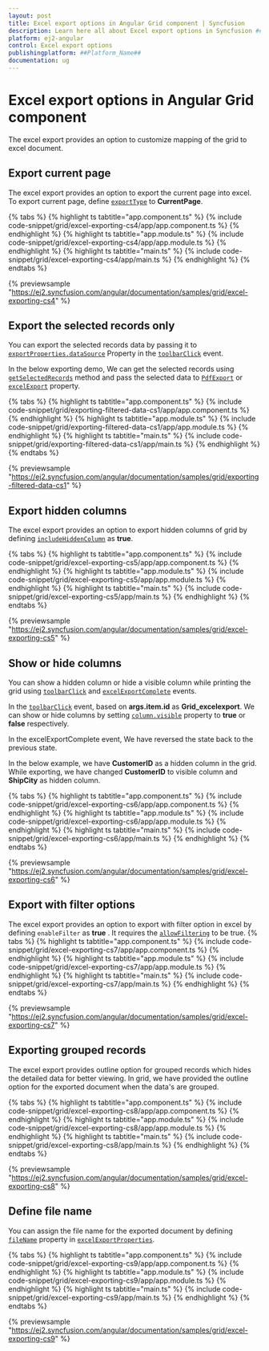 ```yaml
---
layout: post
title: Excel export options in Angular Grid component | Syncfusion
description: Learn here all about Excel export options in Syncfusion ##Platform_Name## Grid component of Syncfusion Essential JS 2 and more.
platform: ej2-angular
control: Excel export options 
publishingplatform: ##Platform_Name##
documentation: ug
---
```


# Excel export options in Angular Grid component

The excel export provides an option to customize mapping of the grid to excel document.

## Export current page

The excel export provides an option to export the current page into excel. To export current page, define [`exportType`](https://ej2.syncfusion.com/angular/documentation/api/grid/excelExportProperties/#exporttype) to **CurrentPage**.

{% tabs %}
{% highlight ts tabtitle="app.component.ts" %}
{% include code-snippet/grid/excel-exporting-cs4/app/app.component.ts %}
{% endhighlight %}
{% highlight ts tabtitle="app.module.ts" %}
{% include code-snippet/grid/excel-exporting-cs4/app/app.module.ts %}
{% endhighlight %}
{% highlight ts tabtitle="main.ts" %}
{% include code-snippet/grid/excel-exporting-cs4/app/main.ts %}
{% endhighlight %}
{% endtabs %}
  
{% previewsample "https://ej2.syncfusion.com/angular/documentation/samples/grid/excel-exporting-cs4" %}

## Export the selected records only

You can export the selected records data by passing it to [`exportProperties.dataSource`](https://ej2.syncfusion.com/angular/documentation/api/grid/pdfExportProperties/#datasource) Property in the [`toolbarClick`](https://ej2.syncfusion.com/angular/documentation/api/grid/#toolbarclick) event.

In the below exporting demo, We can get the selected records using [`getSelectedRecords`](https://ej2.syncfusion.com/angular/documentation/api/grid/#getselectedrecords) method and pass the selected data to [`PdfExport`](https://ej2.syncfusion.com/angular/documentation/api/grid/#pdfexport) or [`excelExport`](https://ej2.syncfusion.com/angular/documentation/api/grid/#excelexport) property.

{% tabs %}
{% highlight ts tabtitle="app.component.ts" %}
{% include code-snippet/grid/exporting-filtered-data-cs1/app/app.component.ts %}
{% endhighlight %}
{% highlight ts tabtitle="app.module.ts" %}
{% include code-snippet/grid/exporting-filtered-data-cs1/app/app.module.ts %}
{% endhighlight %}
{% highlight ts tabtitle="main.ts" %}
{% include code-snippet/grid/exporting-filtered-data-cs1/app/main.ts %}
{% endhighlight %}
{% endtabs %}
  
{% previewsample "https://ej2.syncfusion.com/angular/documentation/samples/grid/exporting-filtered-data-cs1" %}

## Export hidden columns

The excel export provides an option to export hidden columns of grid by defining [`includeHiddenColumn`](https://ej2.syncfusion.com/angular/documentation/api/grid/excelExportProperties/#includehiddencolumn) as **true**.

{% tabs %}
{% highlight ts tabtitle="app.component.ts" %}
{% include code-snippet/grid/excel-exporting-cs5/app/app.component.ts %}
{% endhighlight %}
{% highlight ts tabtitle="app.module.ts" %}
{% include code-snippet/grid/excel-exporting-cs5/app/app.module.ts %}
{% endhighlight %}
{% highlight ts tabtitle="main.ts" %}
{% include code-snippet/grid/excel-exporting-cs5/app/main.ts %}
{% endhighlight %}
{% endtabs %}
  
{% previewsample "https://ej2.syncfusion.com/angular/documentation/samples/grid/excel-exporting-cs5" %}

## Show or hide columns

You can show a hidden column or hide a visible column while printing the grid using [`toolbarClick`](https://ej2.syncfusion.com/angular/documentation/api/grid/#toolbarclick) and [`excelExportComplete`](https://ej2.syncfusion.com/angular/documentation/api/grid/#excelexportcomplete) events.

In the [`toolbarClick`](https://ej2.syncfusion.com/angular/documentation/api/grid/#toolbarclick) event, based on **args.item.id** as **Grid_excelexport**. We can show or hide columns by setting [`column.visible`](https://ej2.syncfusion.com/angular/documentation/api/grid/column/#visible) property to **true** or **false** respectively.

In the excelExportComplete event, We have reversed the state back to the previous state.

In the below example, we have **CustomerID** as a hidden column in the grid. While exporting, we have changed **CustomerID** to visible column and **ShipCity** as hidden column.

{% tabs %}
{% highlight ts tabtitle="app.component.ts" %}
{% include code-snippet/grid/excel-exporting-cs6/app/app.component.ts %}
{% endhighlight %}
{% highlight ts tabtitle="app.module.ts" %}
{% include code-snippet/grid/excel-exporting-cs6/app/app.module.ts %}
{% endhighlight %}
{% highlight ts tabtitle="main.ts" %}
{% include code-snippet/grid/excel-exporting-cs6/app/main.ts %}
{% endhighlight %}
{% endtabs %}
  
{% previewsample "https://ej2.syncfusion.com/angular/documentation/samples/grid/excel-exporting-cs6" %}

## Export with filter options

The excel export provides an option to export with filter option in excel by defining `enableFilter` as **true** .
It requires the [`allowFiltering`](https://ej2.syncfusion.com/angular/documentation/api/grid/#allowfiltering) to be true.
{% tabs %}
{% highlight ts tabtitle="app.component.ts" %}
{% include code-snippet/grid/excel-exporting-cs7/app/app.component.ts %}
{% endhighlight %}
{% highlight ts tabtitle="app.module.ts" %}
{% include code-snippet/grid/excel-exporting-cs7/app/app.module.ts %}
{% endhighlight %}
{% highlight ts tabtitle="main.ts" %}
{% include code-snippet/grid/excel-exporting-cs7/app/main.ts %}
{% endhighlight %}
{% endtabs %}
  
{% previewsample "https://ej2.syncfusion.com/angular/documentation/samples/grid/excel-exporting-cs7" %}

## Exporting grouped records

The excel export provides outline option for grouped records which hides the detailed data for better viewing.
In grid, we have provided the outline option for the exported document when the data's are grouped.

{% tabs %}
{% highlight ts tabtitle="app.component.ts" %}
{% include code-snippet/grid/excel-exporting-cs8/app/app.component.ts %}
{% endhighlight %}
{% highlight ts tabtitle="app.module.ts" %}
{% include code-snippet/grid/excel-exporting-cs8/app/app.module.ts %}
{% endhighlight %}
{% highlight ts tabtitle="main.ts" %}
{% include code-snippet/grid/excel-exporting-cs8/app/main.ts %}
{% endhighlight %}
{% endtabs %}
  
{% previewsample "https://ej2.syncfusion.com/angular/documentation/samples/grid/excel-exporting-cs8" %}

## Define file name

You can assign the file name for the exported document by defining [`fileName`](https://ej2.syncfusion.com/angular/documentation/api/grid/excelExportProperties/#filename) property in [`excelExportProperties`](https://ej2.syncfusion.com/angular/documentation/api/grid/excelExportProperties).

{% tabs %}
{% highlight ts tabtitle="app.component.ts" %}
{% include code-snippet/grid/excel-exporting-cs9/app/app.component.ts %}
{% endhighlight %}
{% highlight ts tabtitle="app.module.ts" %}
{% include code-snippet/grid/excel-exporting-cs9/app/app.module.ts %}
{% endhighlight %}
{% highlight ts tabtitle="main.ts" %}
{% include code-snippet/grid/excel-exporting-cs9/app/main.ts %}
{% endhighlight %}
{% endtabs %}
  
{% previewsample "https://ej2.syncfusion.com/angular/documentation/samples/grid/excel-exporting-cs9" %}